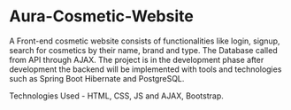 # Aura-Cosmetic-Website
A Front-end cosmetic website consists of functionalities like login, signup, search for cosmetics by their name, brand and type.
The Database called from API through AJAX. 
The project is in the development phase after development the backend will be implemented with tools and technologies such as Spring Boot Hibernate and PostgreSQL.

 Technologies Used - HTML, CSS, JS and AJAX, Bootstrap.  
